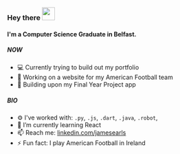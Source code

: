 ### Hey there <img src="https://media.giphy.com/media/hvRJCLFzcasrR4ia7z/giphy.gif" width="30px">

#### I'm a Computer Science Graduate in Belfast.

##### NOW

- 💻 Currently trying to build out my portfolio
- 🏈 Working on a website for my American Football team
- 📱 Building upon my Final Year Project app

##### BIO

- ⚙️ I've worked with: `.py`, `.js`, `.dart`, `.java`, `.robot`,
- 🌱 I’m currently learning React
- 📫 Reach me: [linkedin.com/jamesearls](https://www.linkedin.com/in/23128745asdsa/)
- ⚡️ Fun fact: I play American Football in Ireland



<!--
**jamesearls/jamesearls** is a ✨ _special_ ✨ repository because its `README.md` (this file) appears on your GitHub profile.

Here are some ideas to get you started:

- 🔭 I’m currently working on ...
- 🏢 I'm currently working at ...
- 🌱 I’m currently learning ...
- 👯 I’m looking to collaborate on ...
- 🤔 I’m looking for help with ...
- 💬 Ask me about ...
- 📫 How to reach me: ...
- 😄 Pronouns: ...
- ⚡ Fun fact: ...
-->
